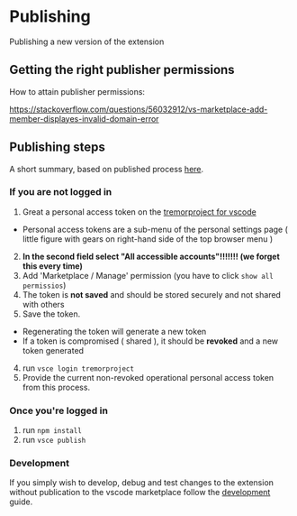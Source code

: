 # Publishing

Publishing a new version of the extension

## Getting the right publisher permissions

How to attain publisher permissions:

https://stackoverflow.com/questions/56032912/vs-marketplace-add-member-displayes-invalid-domain-error

## Publishing steps

A short summary, based on published process [here](https://code.visualstudio.com/api/working-with-extensions/publishing-extension).

### If you are not logged in
1. Great a personal access token on the [tremorproject for vscode](https://tremorproject.visualstudio.com) 
  - Personal access tokens are a sub-menu of the personal settings page ( little figure with gears on right-hand side of the top browser menu )
2. **In the second field select "All accessible accounts"!!!!!!! (we forget this every time)**
3. Add 'Marketplace / Manage' permission (you have to click `show all permissios`)
4. The token is **not saved** and should be stored securely and not shared with others
5. Save the token.
  - Regenerating the token will generate a new token
  - If a token is compromised ( shared ), it should be **revoked** and a new token generated
4. run `vsce login tremorproject`
5. Provide the current non-revoked operational personal access token from this process.

### Once you're logged in

1. run `npm install`
1. run `vsce publish`

### Development

If you simply wish to develop, debug and test changes to the extension without
publication to the vscode marketplace follow the [development](./development.md) guide.
